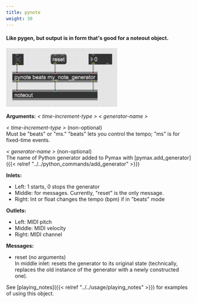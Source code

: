 ```yaml
---
title: pynote
weight: 30
---
```


#### Like pygen, but output is in form that's good for a noteout object.

![pynote-image](images/01.png)

**Arguments:** _&lt; time-increment-type &gt;_ _&lt; generator-name &gt;_

_&lt; time-increment-type &gt;_ (non-optional)  
Must be "beats" or "ms." "beats" lets you control the tempo; "ms" is for fixed-time events.

_&lt; generator-name &gt;_ (non-optional)  
The name of Python generator added to Pymax with [pymax.add_generator]({{< relref "../../python_commands/add_generator" >}})

**Inlets:**  

+ Left: 1 starts, 0 stops the generator
+ Middle: for messages. Currently, "reset" is the only message.
+ Right: Int or float changes the tempo (bpm) if in "beats" mode

**Outlets:**  

+ Left: MIDI pitch
+ Middle: MIDI velocity
+ Right: MIDI channel
  
**Messages:**  

+ reset (no arguments)  
In middle inlet: resets the generator to its original state (technically, replaces the old instance of the generator with a newly constructed one).

See [playing_notes]({{< relref "../../usage/playing_notes" >}}) for examples of using this object.